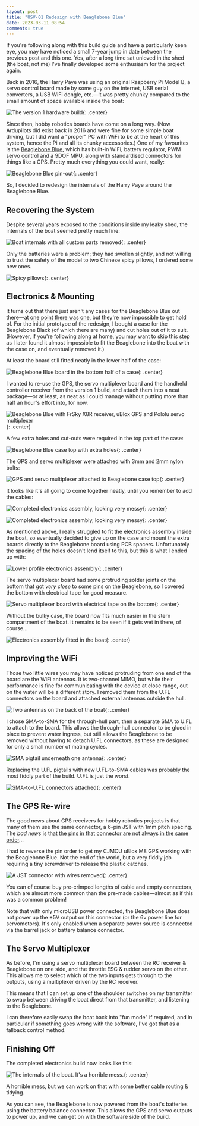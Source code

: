```yaml
---
layout: post
title: "USV-01 Redesign with Beaglebone Blue"
date: 2023-03-11 08:54
comments: true
---
```


If you're following along with this build guide and have a particularly keen eye, you may have noticed a small 7-year jump in date between the previous post and this one. Yes, after a long time sat unloved in the shed (the boat, not me) I've finally developed some enthusiasm for the project again.

Back in 2016, the Harry Paye was using an original Raspberry Pi Model B, a servo control board made by some guy on the internet, USB serial converters, a USB WiFi dongle, etc.&mdash;it was pretty chunky compared to the small amount of space available inside the boat:

![The version 1 hardware build](/img/projects/usv-01/box7.jpg){: .center}

Since then, hobby robotics boards have come on a long way. (Now Ardupilots did exist back in 2016 and were fine for some simple boat driving, but I did want a "proper" PC with WiFi to be at the heart of this system, hence the Pi and all its chunky accessories.) One of my favourites is the [Beaglebone Blue](https://beagleboard.org/blue), which has built-in WiFi, battery regulator, PWM servo control and a 9DOF MPU, along with standardised connectors for things like a GPS. Pretty much everything you could want, really:

![Beaglebone Blue pin-out](/img/projects/usv-01/beaglebone-pinout.jpg){: .center}

So, I decided to redesign the internals of the Harry Paye around the Beaglebone Blue.

## Recovering the System

Despite several years exposed to the conditions inside my leaky shed, the internals of the boat seemed pretty much fine:

![Boat internals with all custom parts removed](/img/projects/usv-01/rebuild1.jpg){: .center}

Only the batteries were a problem; they had swollen slightly, and not willing to trust the safety of the model to two Chinese spicy pillows, I ordered some new ones.

![Spicy pillows](/img/projects/usv-01/rebuild2.jpg){: .center}

## Electronics & Mounting

It turns out that there just aren't any cases for the Beaglebone Blue out there&mdash;[at one point there was one](https://in.rsdelivers.com/product/designspark/cbbblue-clr/designspark-case-for-beaglebone-blue-blue/1442599), but they're now impossible to get hold of. For the initial prototype of the redesign, I bought a case for the Beaglebone Black (of which there are many) and cut holes out of it to suit. (However, if you're following along at home, you may want to skip this step as I later found it almost impossible to fit the Beaglebone into the boat with the case on, and eventually removed it.)

At least the board still fitted neatly in the lower half of the case:

![Beaglebone Blue board in the bottom half of a case](/img/projects/usv-01/rebuild3.jpg){: .center}

I wanted to re-use the GPS, the servo multiplever board and the handheld controller receiver from the version 1 build, and attach them into a neat package&mdash;or at least, as neat as I could manage without putting more than half an hour's effort into, for now.

![Beaglebone Blue with FrSky X8R receiver, uBlox GPS and Pololu servo multiplexer](/img/projects/usv-01/rebuild4.jpg){: .center}

A few extra holes and cut-outs were required in the top part of the case:

![Beaglebone Blue case top with extra holes](/img/projects/usv-01/rebuild5.jpg){: .center}

The GPS and servo multiplexer were attached with 3mm and 2mm nylon bolts:

![GPS and servo multiplexer attached to Beaglebone case top](/img/projects/usv-01/rebuild6.jpg){: .center}

It looks like it's all going to come together neatly, until you remember to add the cables:

![Completed electronics assembly, looking very messy](/img/projects/usv-01/rebuild7.jpg){: .center}

![Completed electronics assembly, looking very messy](/img/projects/usv-01/rebuild8.jpg){: .center}

As mentioned above, I really struggled to fit the electronics assembly inside the boat, so eventually decided to give up on the case and mount the extra boards directly to the Beaglebone board using PCB spacers. Unfortunately the spacing of the holes doesn't lend itself to this, but this is what I ended up with:

![Lower profile electronics assembly](/img/projects/usv-01/rebuild12.jpg){: .center}

The servo multiplexer board had some protruding solder joints on the bottom that got *very close* to some pins on the Beaglebone, so I covered the bottom with electrical tape for good measure.

![Servo multiplexer board with electrical tape on the bottom](/img/projects/usv-01/rebuild13.jpg){: .center}

Without the bulky case, the board now fits much easier in the stern compartment of the boat. It remains to be seen if it gets wet in there, of course...

![Electronics assembly fitted in the boat](/img/projects/usv-01/rebuild14.jpg){: .center}

## Improving the WiFi

Those two little wires you may have noticed protruding from one end of the board are the WiFi antennas. It *is* two-channel MIMO, but while their performance is fine for communicating with the device at close range, out on the water will be a different story. I removed them from the U.FL connectors on the board and attached external antennas outside the hull.

![Two antennas on the back of the boat](/img/projects/usv-01/rebuild9.jpg){: .center}

I chose SMA-to-SMA for the through-hull part, then a separate SMA to U.FL to attach to the board. This allows the through-hull connector to be glued in place to prevent water ingress, but still allows the Beaglebone to be removed without having to detach U.FL connectors, as these are designed for only a small number of mating cycles.

![SMA pigtail underneath one antenna](/img/projects/usv-01/rebuild10.jpg){: .center}

Replacing the U.FL pigtails with new U.FL-to-SMA cables was probably the most fiddly part of the build. U.FL is just the worst.

![SMA-to-U.FL connectors attached](/img/projects/usv-01/rebuild15.jpg){: .center}

## The GPS Re-wire

The good news about GPS receivers for hobby robotics projects is that many of them use the same connector, a 6-pin JST with 1mm pitch spacing. The *bad news* is that [the pins in that connector are not always in the same order](https://discuss.ardupilot.org/uploads/default/original/2X/6/6e2eaa6201a83f92fbc241529087e41ffadd1d01.jpg)...

I had to reverse the pin order to get my CJMCU uBlox M8 GPS working with the Beaglebone Blue. Not the end of the world, but a very fiddly job requiring a tiny screwdriver to release the plastic catches.

![A JST connector with wires removed](/img/projects/usv-01/rebuild11.jpg){: .center}

You can of course buy pre-crimped lengths of cable and empty connectors, which are almost more common than the pre-made cables&mdash;almost as if this was a common problem!

Note that with only microUSB power connected, the Beaglebone Blue does not power up the +5V output on this connector (or the 6v power line for servomotors). It's only enabled when a separate power source is connected via the barrel jack or battery balance connector.

## The Servo Multiplexer

As before, I'm using a servo multiplexer board between the RC receiver & Beaglebone on one side, and the throttle ESC & rudder servo on the other. This allows me to select which of the two inputs gets through to the outputs, using a multiplexer driven by the RC receiver.

This means that I can set up one of the shoulder switches on my transmitter to swap between driving the boat direct from that transmitter, and listening to the Beaglebone.

I can therefore easily swap the boat back into "fun mode" if required, and in particular if something goes wrong with the software, I've got that as a fallback control method.

## Finishing Off

The completed electronics build now looks like this:

![The internals of the boat. It's a horrible mess.](/img/projects/usv-01/rebuild16.jpg){: .center}

A horrible mess, but we can work on that with some better cable routing & tidying.

As you can see, the Beaglebone is now powered from the boat's batteries using the battery balance connector. This allows the GPS and servo outputs to power up, and we can get on with the software side of the build.

